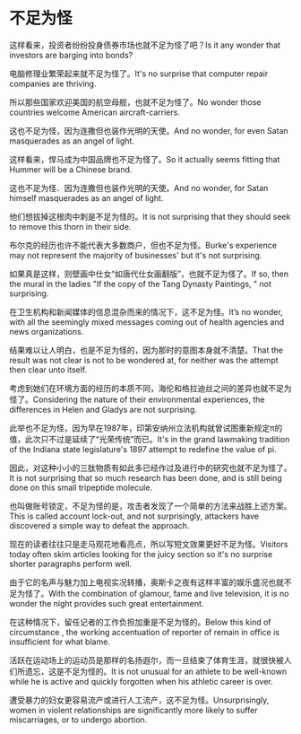 # 不足为怪

<p><span class="chinese">这样看来，投资者纷纷投身债券市场也就不足为怪了吧？</span><span class="english">Is it any wonder that investors are barging into bonds?</span></p>

<p><span class="chinese">电脑修理业繁荣起来就不足为怪了。</span><span class="english">It's no surprise that computer repair companies are thriving.</span></p>

<p><span class="chinese">所以那些国家欢迎美国的航空母舰，也就不足为怪了。</span><span class="english">No wonder those countries welcome American aircraft-carriers.</span></p>

<p><span class="chinese">这也不足为怪，因为连撒但也装作光明的天使。</span><span class="english">And no wonder, for even Satan masquerades as an angel of light.</span></p>

<p><span class="chinese">这样看来，悍马成为中国品牌也不足为怪了。</span><span class="english">So it actually seems fitting that Hummer will be a Chinese brand.</span></p>

<p><span class="chinese">这也不足为怪．因为连撒但也装作光明的天使。</span><span class="english">And no wonder, for Satan himself masquerades as an angel of light.</span></p>

<p><span class="chinese">他们想拔掉这根肉中刺是不足为怪的。</span><span class="english">It is not surprising that they should seek to remove this thorn in their side.</span></p>

<p><span class="chinese">布尔克的经历也许不能代表大多数商户，但也不足为怪。</span><span class="english">Burke's experience may not represent the majority of businesses' but it's not surprising.</span></p>

<p><span class="chinese">如果真是这样，则壁画中仕女“如唐代仕女画翻版”，也就不足为怪了。</span><span class="english">If so, then the mural in the ladies "If the copy of the Tang Dynasty Paintings, " not surprising.</span></p>

<p><span class="chinese">在卫生机构和新闻媒体的信息混杂而来的情况下，这不足为怪。</span><span class="english">It’s no wonder, with all the seemingly mixed messages coming out of health agencies and news organizations.</span></p>

<p><span class="chinese">结果难以让人明白，也是不足为怪的，因为那时的意图本身就不清楚。</span><span class="english">That the result was not clear is not to be wondered at, for neither was the attempt then clear unto itself.</span></p>

<p><span class="chinese">考虑到她们在环境方面的经历的本质不同，海伦和格拉迪丝之间的差异也就不足为怪了。</span><span class="english">Considering the nature of their environmental experiences, the differences in Helen and Gladys are not surprising.</span></p>

<p><span class="chinese">此举也不足为怪，因为早在1987年，印第安纳州立法机构就曾试图重新规定π的值，此次只不过是延续了“光荣传统”而已。</span><span class="english">It's in the grand lawmaking tradition of the Indiana state legislature's 1897 attempt to redefine the value of pi.</span></p>

<p><span class="chinese">因此，对这种小小的三肽物质有如此多已经作过及进行中的研究也就不足为怪了。</span><span class="english">It is not surprising that so much research has been done, and is still being done on this small tripeptide molecule.</span></p>

<p><span class="chinese">也叫做账号锁定，不足为怪的是，攻击者发现了一个简单的方法来战胜上述方案。</span><span class="english">This is called account lock-out, and not surprisingly, attackers have discovered a simple way to defeat the approach.</span></p>

<p><span class="chinese">现在的读者往往只是走马观花地看亮点，所以写短文效果更好不足为怪。</span><span class="english">Visitors today often skim articles looking for the juicy section so it's no surprise shorter paragraphs perform well.</span></p>

<p><span class="chinese">由于它的名声与魅力加上电视实况转播，奥斯卡之夜有这样丰富的娱乐盛况也就不足为怪了。</span><span class="english">With the combination of glamour, fame and live television, it is no wonder the night provides such great entertainment.</span></p>

<p><span class="chinese">在这种情况下，留任记者的工作负担加重是不足为怪的。</span><span class="english">Below this kind of circumstance , the working accentuation of reporter of remain in office is insufficient for what blame.</span></p>

<p><span class="chinese">活跃在运动场上的运动员是那样的名扬遐尔，而一旦结束了体育生涯，就很快被人们所遗忘，这是不足为怪的。</span><span class="english">It is not unusual for an athlete to be well-known while he is active and quickly forgotten when his athletic career is over.</span></p>

<p><span class="chinese">遭受暴力的妇女更容易流产或进行人工流产，这不足为怪。</span><span class="english">Unsurprisingly, women in violent relationships are significantly more likely to suffer miscarriages, or to undergo abortion.</span></p>

